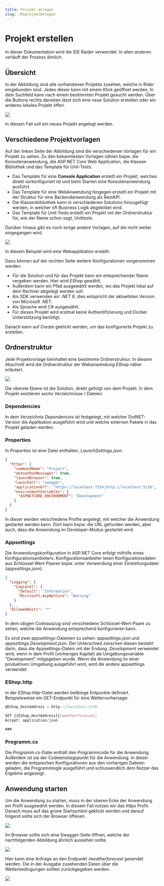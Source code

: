 ```yaml
---
title: Projekt anlegen
slug: /01projektAnlegen
---
```


# Projekt erstellen

In dieser Dokumentation wird die IDE Raider verwendet. In allen anderen verläuft der Prozess ähnlich.

## Übersicht

In der Abbildung sind alle vorhandenen Projekte zusehen, welche in Rider eingebunden sind. Jedes dieser kann mit einem
Klick geöffnet werden.
In dem Suchfeld kann nach einem bestimmten Projekt gesucht werden. Über die Buttons rechts daneben lässt sich eine neue
Solution erstellen oder ein anderes lokales Projekt öffen.

![](uebersicht.png)

In diesem Fall soll ein neues Projekt angelegt werden.

## Verschiedene Projektvorlagen

Auf der linken Seite der Abbildung sind die verschiedenen Vorlagen für ein Projekt zu sehen. Zu den bekanntesten
Vorlagen zählen bspw. die Konsolenanwendung, die ASP.NET Core Web Application, die Klassen Bibliothek und das Template
für Unit-Tests.

- Das Template für eine **Console Application** erstellt ein Projekt, welches direkt vorkonfiguriert ist und beim
  Starten eine Konsolenanwendung ausführt.
- Das Template für eine WebAnwendung hingegen erstellt ein Projekt mit der Struktur für eine Backendanwendung als
  RestAPI.
- Die Klassenbibliothek kann in verschiedenen Solutions hinzugefügt werden, in welcher oft Business Logik abgebildet
  wird.
- Das Template für Unit-Tests erstellt ein Projekt mit der Ordnerstruktur für, wie der Name schon sagt, Unittests.

Darüber hinaus gibt es noch einige andere Vorlagen, auf die nicht weiter eingegangen wird.

![](newSolution.png)

In diesem Beispiel wird eine Webapplikation erstellt.

Dazu können auf der rechten Seite weitere Konfigurationen vorgenommen werden.

- Für die Solution und für das Projekt kann ein entsprechender Name vergeben werden. Hier wird *EShop* gewählt.
- Außerdem kann ein Pfad ausgewählt werden, wo das Projekt lokal auf dem Rechner abgelegt werden soll.
- Als SDK verwenden wir *.NET 8*, dies entspricht der aktuellsten Version von Microsoft .NET.
- Als Sprache wird C# ausgewählt.
- Für dieses Projekt wird erstmal keine Authentifizierung und Docker Unterstützung benötigt.

Danach kann auf *Create* geklickt werden, um das konfigurierte Projekt zu erstellen.

## Ordnerstruktur

Jede Projektvorlage beinhaltet eine bestimmte Ordnerstruktur. In diesem Abschnitt wird die Ordnerstruktur der
Webanwendung *EShop* näher erläutert.

![](Ordnerstruktur.png)

Die oberste Ebene ist die Solution, direkt gefolgt von dem Projekt. In dem Projekt existieren sechs Verzeichnisse /
Dateien.

### Dependencies

In dem Verzeichnis *Dependencies* ist festgelegt, mit welcher DotNET-Version die Applikation ausgeführt wird und welche
externen Pakete in das Projekt geladen werden.

### Properties

In *Properties* ist eine Datei enthalten, *LaunchSettings.json*.

```json
{
  "https": {
    "commandName": "Project",
    "dotnetRunMessages": true,
    "launchBrowser": true,
    "launchUrl": "swagger",
    "applicationUrl": "https://localhost:7254;http://localhost:5130",
    "environmentVariables": {
      "ASPNETCORE_ENVIRONMENT": "Development"
    }
  }
}
```

In dieser werden verschiedene Profile angelegt, mit welcher die Anwendung gestartet werden kann. Dort kann bspw. die URL
gefunden werden, aber auch, dass die Anwendung im Developer-Modus gestartet wird.

### Appsettings

Die Anwendungskonfiguration in ASP.NET Core erfolgt mithilfe eines Konfigurationsanbieters. Konfigurationsanbieter lesen
Konfigurationsdaten aus Schlüssel-Wert-Paaren bspw. unter Verwendung einer Einstellungsdatei (*appsettings.json*).

``` json
{
  "Logging": {
    "LogLevel": {
      "Default": "Information",
      "Microsoft.AspNetCore": "Warning"
    }
  },
  "AllowedHosts": "*"
}
````

In dem obigen Codeauszug sind verschiedene Schlüssel-Wert-Paare zu sehen, welche die Anwendung entsprechend
konfigurieren kann.

Es sind zwei appsettings-Dateinen zu sehen: *appsettings.json* und *appsettings.Development.json*. Der Unterschied
zwischen diesen besteht darin, dass die Appsettings-Datein mit der Endung *.Development* verwendet wird, wenn in dem
Profil (vorheriges Kapitel) als Umgebungsvariable "Development" mitgegeben wurde. Wenn die Anwendung im einer
produktiven Umgebung ausgeführt wird, wird die andere appsettings verwendet.

### EShop.http

In der *EShop.http*-Datei werden belibiege Entpunkte definiert. Beispielsweise ein GET-Endpunkt für eine
Wettervorhersage:

```` js
@EShop_HostAddress = http://localhost:5130

GET {{EShop_HostAddress}}/weatherforecast/
Accept: application/json

###
````

### Programm.cs

Die *Programm.cs*-Datei enthält den Programmcode für die Anwendung. Außerdem ist sie der Codeeinstiegspunkt für die
Anwendung.
In dieser werden die entsprechen Konfigurationen aus den vorherigen Dateien geladen, die Programmlogik ausgeführt und
schlussendlich dem Nutzer das Ergebnis angezeigt.

## Anwendung starten

Um die Anwendung zu starten, muss in der oberen Ecke der Anwendung ein Profil ausgewählt werden. In diesem Fall nutzen
wir das *https* Profil.
Danach muss auf das grüne Startsymbol geklickt werden und darauf folgend sollte sich der Browser öffenen.

![](AnwendungStarten.png)

Im Browser sollte sich eine Swagger-Seite öffnen, welche der nachfolgenden Abbildung ähnlich aussehen sollte.

![](Swagger.png)

Hier kann eine Anfrage an den Endpunkt */weatherforecast* gesendet werden. Die in der Ausgabe zusehenden Daten über die
Wetterbedingungen sollten zurückgegeben werden.

![](SwaggerAusgabe.png)